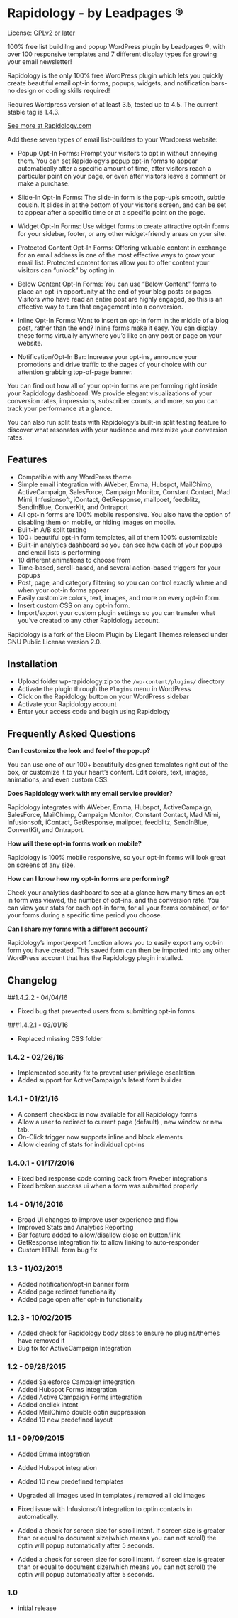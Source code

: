 # Rapidology - by Leadpages &reg; 

License: [GPLv2 or later](http://www.gnu.org/licenses/gpl-2.0.html)

100% free list buildilng and popup WordPress plugin by Leadpages &reg;, with
over 100 responsive templates and 7 different display types for growing
your email newsletter!

Rapidology is the only 100% free WordPress plugin which lets you
quickly create beautiful email opt-in forms, popups, widgets, and
notification bars-no design or coding skills required!

Requires Wordpress version of at least 3.5, tested up to 4.5. The
current stable tag is 1.4.3.

[See more at Rapidology.com](http://www.rapidology.com/)

Add these seven types of email list-builders to your Wordpress website:

*	Popup Opt-In Forms: Prompt your visitors to opt in without annoying them. You can set Rapidology’s popup opt-in forms to appear automatically after a specific amount of time, after visitors reach a particular point on your page, or even after visitors leave a comment or make a purchase.

*	Slide-In Opt-In Forms: The slide-in form is the pop-up’s smooth, subtle cousin. It slides in at the bottom of your visitor’s screen, and can be set to appear after a specific time or at a specific point on the page.

*	Widget Opt-In Forms: Use widget forms to create attractive opt-in forms for your sidebar, footer, or any other widget-friendly areas on your site.

*	Protected Content Opt-In Forms: Offering valuable content in exchange for an email address is one of the most effective ways to grow your email list. Protected content forms allow you to offer content your visitors can “unlock” by opting in.

*	Below Content Opt-In Forms: You can use “Below Content” forms to place an opt-in opportunity at the end of your blog posts or pages. Visitors who have read an entire post are highly engaged, so this is an effective way to turn that engagement into a conversion.

*	Inline Opt-In Forms: Want to insert an opt-in form in the middle of a blog post, rather than the end? Inline forms make it easy. You can display these forms virtually anywhere you’d like on any post or page on your website.

*	Notification/Opt-In Bar:  Increase your opt-ins, announce your promotions and drive traffic to the pages of your choice with our attention grabbing top-of-page banner.  

You can find out how all of your opt-in forms are performing right inside your Rapidology dashboard. We provide elegant visualizations of your conversion rates, impressions, subscriber counts, and more, so you can track your performance at a glance.

You can also run split tests with Rapidology’s built-in split testing feature to discover what resonates with your audience and maximize your conversion rates.

## Features

*	Compatible with any WordPress theme
*	Simple email integration with AWeber, Emma, Hubspot, MailChimp, ActiveCampaign, SalesForce, Campaign Monitor, Constant Contact, Mad Mimi, Infusionsoft, iContact, GetResponse, mailpoet, feedblitz, SendInBlue, ConverKit, and Ontraport
*	All opt-in forms are 100% mobile responsive. You also have the option of disabling them on mobile, or hiding images on mobile.
*	Built-in A/B split testing
*	100+ beautiful opt-in form templates, all of them 100% customizable
*	Built-in analytics dashboard so you can see how each of your popups and email lists is performing
*	10 different animations to choose from
*	Time-based, scroll-based, and several action-based triggers for your popups
*	Post, page, and category filtering so you can control exactly where and when your opt-in forms appear
*	Easily customize colors, text, images, and more on every opt-in form.
*	Insert custom CSS on any opt-in form.
*	Import/export your custom plugin settings so you can transfer what you’ve created to any other Rapidology account.

Rapidology is a fork of the Bloom Plugin by Elegant Themes released under GNU Public License version 2.0.

## Installation

*	Upload folder wp-rapidology.zip to the `/wp-content/plugins/` directory
*	Activate the plugin through the `Plugins` menu in WordPress
*	Click on the Rapidology button on your WordPress sidebar
*	Activate your Rapidology account
*	Enter your access code and begin using Rapidology

## Frequently Asked Questions

**Can I customize the look and feel of the popup?**

You can use one of our 100+ beautifully designed templates right out of the box, or customize it to your heart’s content. Edit colors, text, images, animations, and even custom CSS.

**Does Rapidology work with my email service provider?**

Rapidology integrates with AWeber, Emma, Hubspot, ActiveCampaign, SalesForce, MailChimp, Campaign Monitor, Constant Contact, Mad Mimi, Infusionsoft, iContact, GetResponse, mailpoet, feedblitz, SendInBlue, ConvertKit, and Ontraport.

**How will these opt-in forms work on mobile?**

Rapidology is 100% mobile responsive, so your opt-in forms will look great on screens of any size.

**How can I know how my opt-in forms are performing?**

Check your analytics dashboard to see at a glance how many times an opt-in form was viewed, the number of opt-ins, and the conversion rate. You can view your stats for each opt-in form, for all your forms combined, or for your forms during a specific time period you choose.

**Can I share my forms with a different account?**

Rapidology’s import/export function allows you to easily export any opt-in form you have created. This saved form can then be imported into any other WordPress account that has the Rapidology plugin installed.

## Changelog
##1.4.2.2 - 04/04/16
* Fixed bug that prevented users from submitting opt-in forms

###1.4.2.1 - 03/01/16
* Replaced missing CSS folder

### 1.4.2 - 02/26/16
* Implemented security fix to prevent user privilege escalation
* Added support for ActiveCampaign's latest form builder

### 1.4.1 - 01/21/16
*	A consent checkbox is now available for all Rapidology forms
*   Allow a user to redirect to current page (default) , new window or new tab.
*   On-Click trigger now supports inline and block elements
*	Allow clearing of stats for individual opt-ins

### 1.4.0.1 - 01/17/2016
*	Fixed bad response code coming back from Aweber integrations
*	Fixed broken success ui when a form was submitted properly


### 1.4 - 01/16/2016
*	Broad UI changes to improve user experience and flow
*	Improved Stats and Analytics Reporting
* 	Bar feature added to allow/disallow close on button/link
* 	GetResponse integration fix to allow linking to auto-responder
* 	Custom HTML form bug fix

### 1.3 - 11/02/2015
*	Added notification/opt-in banner form
*	Added page redirect functionality
* 	Added page open after opt-in functionality

### 1.2.3 - 10/02/2015
*	Added check for Rapidology body class to ensure no plugins/themes have removed it
*	Bug fix for ActiveCampaign Integration

### 1.2 - 09/28/2015
*	Added Salesforce Campaign integration
*	Added Hubspot Forms integration
*	Added Active Campaign Forms integration
*	Added onclick intent
*	Added MailChimp double optin suppression
*	Added 10 new predefined layout

### 1.1 - 09/09/2015
*    Added Emma integration
*    Added Hubspot integration
*    Added 10 new predefined templates
*    Upgraded all images used in templates / removed all old images
*    Fixed issue with Infusionsoft integration to optin contacts in automatically.

*	 Added a check for screen size for scroll intent. If screen size is greater than or equal to document size(which means you can not scroll) the optin will popup automatically after 5 seconds.

*	Added a check for screen size for scroll intent. If screen size is greater than or equal to document size(which means you can not scroll) the optin will popup automatically after 5 seconds.


### 1.0
*	initial release
